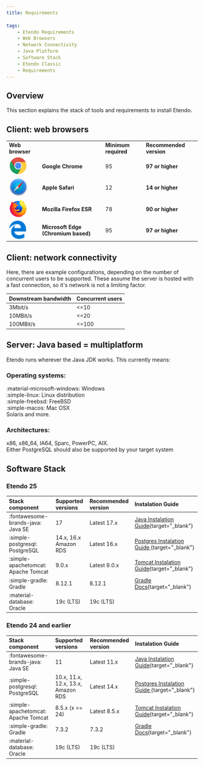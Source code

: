 ```yaml
---
title: Requirements

tags:
    - Etendo Requirements
    - Web Browsers
    - Network Connectivity
    - Java Platform
    - Software Stack
    - Etendo Classic
    - Requirements
---
```

## Overview

This section explains the stack of tools and requirements to install Etendo.

## Client: web browsers

|     |     |     |     |
| --- | --- | --- | --- |
| **Web browser** |     | **Minimum required** | **Recommended version** |
| ![Chrome logo.png](../assets/drive/mOCl2euDZU8wO2MedNIrplZBmdiqguZm86ab6e3RVnKM4B4uX3s0UMMf0FVPIYLYeHmFy8FHPMNsJ9nOX6rXZAo76IzmQSSPrrN2DgNiD3DrJIG2j25JRJvASy7yiBGzsJBRp2Cg.png) | **Google Chrome** | 95  | **97 or higher** |
| ![Safari icon large.png](../assets/drive/JVloGgFusza-4BFZ30Gjra-m_4Aknv5c3Y5vJEoYZ4B4HiEV09e6bMcnSfyImo7D7TJbgPRsIIUScqqatrJBW8SoMV7HmSe3q12JLmaEp7AIYT2FSuLrjcz2mnT3fQ6NCMWg0zAu.png) | **Apple Safari** | 12  | **14 or higher** |
| ![Firefox logo 2017.png](../assets/drive/p3EzTz7im_NXkvyXHa5aIk29Va-vEN-96NUPsPr1BLqnWL7AA6CuewRnASM9EfEyMxRmaGmq3pNHPbAqNy2ZJL6xAuEUtM5q10QXfcadnvVJwW7-ISmAZ9xNgbOSs3XwSDsppY1P.png) | **Mozilla Firefox ESR** | 78  | **90 or higher** |
| ![Microsoft Edge logo.png](../assets/drive/acUA_bLGo6j1tRenMx_zSRQddDaf2N86N0iL2cT5o5Om5Gc96_YzQ0HOZ_CdZAitgs1m6M24Nbk5cbs1Et2I0MrUPB1a5sapBINQg_4Jzg8C_aoCmS3-CaKmn8BItB4O25SvFpy6.png) | **Microsoft Edge (Chromium based)** | 95  | **97 or higher** |

## Client: network connectivity

Here, there are example configurations, depending on the number of concurrent users to be supported. These assume the server is hosted with a fast connection, so it's network is not a limiting factor.

| Downstream bandwidth | Concurrent users |
| --- | --- |
| 3Mbit/s | <=10 |
| 10MBit/s | <=20 |
| 100MBit/s | <=100 |

## Server: Java based = multiplatform

Etendo runs wherever the Java JDK works. This currently means:

### Operating systems:
:material-microsoft-windows:  Windows <br>
:simple-linux:  Linux distribution <br>
:simple-freebsd:  FreeBSD <br>
:simple-macos:  Mac OSX <br>
Solaris and more.  <br>

### Architectures:
x86, x86\_64, IA64, Sparc, PowerPC, AIX.  
Either PostgreSQL should also be supported by your target system

## Software Stack

### Etendo 25

| Stack component | Supported versions | Recommended version | Instalation Guide |
| :--- | :--- | :--- | :--- |
| :fontawesome-brands-java:  Java SE | 17  | Latest 17.x | [Java Instalation Guide](https://www.oracle.com/java/technologies/downloads/#java17){target="_blank"} |
| :simple-postgresql:  PostgreSQL | 14.x, 16.x Amazon RDS | Latest 16.x | [Postgres Instalation Guide ](https://www.postgresql.org/download/){target="_blank"} |
| :simple-apachetomcat:  Apache Tomcat | 9.0.x | Latest 9.0.x | [Tomcat Instalation Guide](https://tomcat.apache.org/download-90.cgi){target="_blank"} |
| :simple-gradle:  Gradle | 8.12.1 | 8.12.1 | [Gradle Docs](https://docs.gradle.org/8.12.1){target="_blank"}|
| :material-database:  Oracle | 19c (LTS) | 19c (LTS) |

### Etendo 24 and earlier

| Stack component | Supported versions | Recommended version | Instalation Guide |
| :--- | :--- | :--- | :--- |
| :fontawesome-brands-java:  Java SE | 11  | Latest 11.x | [Java Instalation Guide](https://www.java.com/en/download/manual.jsp){target="_blank"} |
| :simple-postgresql:  PostgreSQL | 10.x, 11.x, 12.x, 13.x, Amazon RDS | Latest 14.x | [Postgres Instalation Guide ](https://www.postgresql.org/download/){target="_blank"} |
| :simple-apachetomcat:  Apache Tomcat | 8.5.x (x >= 24) | Latest 8.5.x | [Tomcat Instalation Guide](https://tomcat.apache.org/download-80.cgi){target="_blank"} |
| :simple-gradle:  Gradle | 7.3.2 | 7.3.2 | [Gradle Docs](https://docs.gradle.org/7.3.2){target="_blank"}|
| :material-database:  Oracle | 19c (LTS) | 19c (LTS) | |

